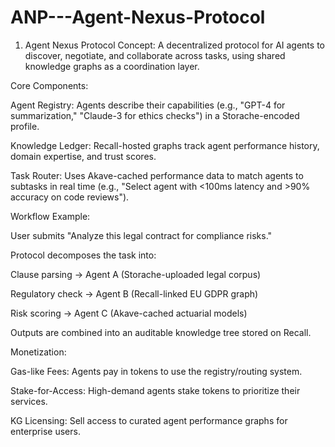 # ANP---Agent-Nexus-Protocol

1. Agent Nexus Protocol
Concept: A decentralized protocol for AI agents to discover, negotiate, and collaborate across tasks, using shared knowledge graphs as a coordination layer.

Core Components:

Agent Registry: Agents describe their capabilities (e.g., "GPT-4 for summarization," "Claude-3 for ethics checks") in a Storache-encoded profile.

Knowledge Ledger: Recall-hosted graphs track agent performance history, domain expertise, and trust scores.

Task Router: Uses Akave-cached performance data to match agents to subtasks in real time (e.g., "Select agent with <100ms latency and >90% accuracy on code reviews").

Workflow Example:

User submits "Analyze this legal contract for compliance risks."

Protocol decomposes the task into:

Clause parsing → Agent A (Storache-uploaded legal corpus)

Regulatory check → Agent B (Recall-linked EU GDPR graph)

Risk scoring → Agent C (Akave-cached actuarial models)

Outputs are combined into an auditable knowledge tree stored on Recall.

Monetization:

Gas-like Fees: Agents pay in tokens to use the registry/routing system.

Stake-for-Access: High-demand agents stake tokens to prioritize their services.

KG Licensing: Sell access to curated agent performance graphs for enterprise users.
